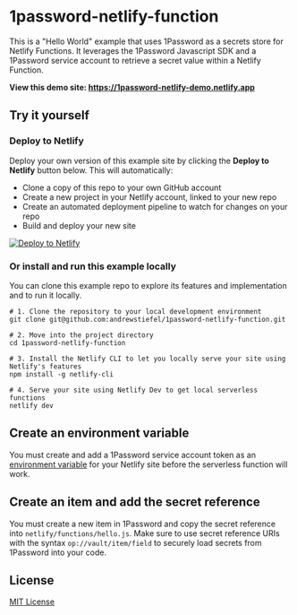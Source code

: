 # 1password-netlify-function
This is a "Hello World" example that uses 1Password as a secrets store for Netlify Functions. It leverages the 1Password Javascript SDK and a 1Password service account to retrieve a secret value within a Netlify Function.

<strong>View this demo site: https://1password-netlify-demo.netlify.app</strong>

## Try it yourself

### Deploy to Netlify
Deploy your own version of this example site by clicking the <strong>Deploy to Netlify</strong> button below. This will automatically:

- Clone a copy of this repo to your own GitHub account
- Create a new project in your Netlify account, linked to your new repo
- Create an automated deployment pipeline to watch for changes on your repo
- Build and deploy your new site

[![Deploy to Netlify](https://www.netlify.com/img/deploy/button.svg)](https://app.netlify.com/start/deploy?repository=https://github.com/andrewstiefel/1password-netlify-function)

### Or install and run this example locally
You can clone this example repo to explore its features and implementation and to run it locally.

```
# 1. Clone the repository to your local development environment
git clone git@github.com:andrewstiefel/1password-netlify-function.git

# 2. Move into the project directory
cd 1password-netlify-function

# 3. Install the Netlify CLI to let you locally serve your site using Netlify's features
npm install -g netlify-cli

# 4. Serve your site using Netlify Dev to get local serverless functions
netlify dev
```

## Create an environment variable
You must create and add a 1Password service account token as an [environment variable](https://docs.netlify.com/environment-variables/overview/) for your Netlify site before the serverless function will work.

## Create an item and add the secret reference
You must create a new item in 1Password and copy the secret reference into `netlify/functions/hello.js`. Make sure to use secret reference URIs with the syntax `op://vault/item/field` to securely load secrets from 1Password into your code.

## License
[MIT License](/LICENSE)
